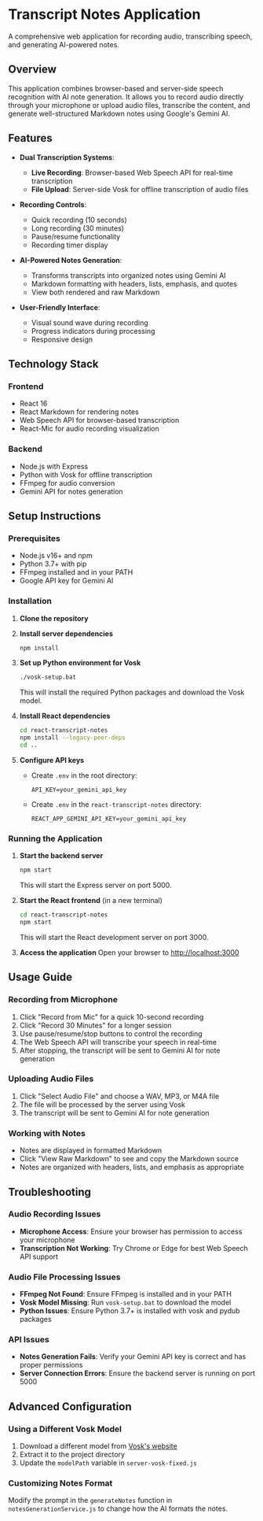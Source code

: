 # Transcript Notes Application

A comprehensive web application for recording audio, transcribing speech, and generating AI-powered notes.

## Overview

This application combines browser-based and server-side speech recognition with AI note generation. It allows you to record audio directly through your microphone or upload audio files, transcribe the content, and generate well-structured Markdown notes using Google's Gemini AI.

## Features

- **Dual Transcription Systems**:

  - **Live Recording**: Browser-based Web Speech API for real-time transcription
  - **File Upload**: Server-side Vosk for offline transcription of audio files

- **Recording Controls**:

  - Quick recording (10 seconds)
  - Long recording (30 minutes)
  - Pause/resume functionality
  - Recording timer display

- **AI-Powered Notes Generation**:

  - Transforms transcripts into organized notes using Gemini AI
  - Markdown formatting with headers, lists, emphasis, and quotes
  - View both rendered and raw Markdown

- **User-Friendly Interface**:
  - Visual sound wave during recording
  - Progress indicators during processing
  - Responsive design

## Technology Stack

### Frontend

- React 16
- React Markdown for rendering notes
- Web Speech API for browser-based transcription
- React-Mic for audio recording visualization

### Backend

- Node.js with Express
- Python with Vosk for offline transcription
- FFmpeg for audio conversion
- Gemini API for notes generation

## Setup Instructions

### Prerequisites

- Node.js v16+ and npm
- Python 3.7+ with pip
- FFmpeg installed and in your PATH
- Google API key for Gemini AI

### Installation

1. **Clone the repository**

2. **Install server dependencies**

   ```bash
   npm install
   ```

3. **Set up Python environment for Vosk**

   ```bash
   ./vosk-setup.bat
   ```

   This will install the required Python packages and download the Vosk model.

4. **Install React dependencies**

   ```bash
   cd react-transcript-notes
   npm install --legacy-peer-deps
   cd ..
   ```

5. **Configure API keys**
   - Create `.env` in the root directory:
     ```
     API_KEY=your_gemini_api_key
     ```
   - Create `.env` in the `react-transcript-notes` directory:
     ```
     REACT_APP_GEMINI_API_KEY=your_gemini_api_key
     ```

### Running the Application

1. **Start the backend server**

   ```bash
   npm start
   ```

   This will start the Express server on port 5000.

2. **Start the React frontend** (in a new terminal)

   ```bash
   cd react-transcript-notes
   npm start
   ```

   This will start the React development server on port 3000.

3. **Access the application**
   Open your browser to [http://localhost:3000](http://localhost:3000)

## Usage Guide

### Recording from Microphone

1. Click "Record from Mic" for a quick 10-second recording
2. Click "Record 30 Minutes" for a longer session
3. Use pause/resume/stop buttons to control the recording
4. The Web Speech API will transcribe your speech in real-time
5. After stopping, the transcript will be sent to Gemini AI for note generation

### Uploading Audio Files

1. Click "Select Audio File" and choose a WAV, MP3, or M4A file
2. The file will be processed by the server using Vosk
3. The transcript will be sent to Gemini AI for note generation

### Working with Notes

- Notes are displayed in formatted Markdown
- Click "View Raw Markdown" to see and copy the Markdown source
- Notes are organized with headers, lists, and emphasis as appropriate

## Troubleshooting

### Audio Recording Issues

- **Microphone Access**: Ensure your browser has permission to access your microphone
- **Transcription Not Working**: Try Chrome or Edge for best Web Speech API support

### Audio File Processing Issues

- **FFmpeg Not Found**: Ensure FFmpeg is installed and in your PATH
- **Vosk Model Missing**: Run `vosk-setup.bat` to download the model
- **Python Issues**: Ensure Python 3.7+ is installed with vosk and pydub packages

### API Issues

- **Notes Generation Fails**: Verify your Gemini API key is correct and has proper permissions
- **Server Connection Errors**: Ensure the backend server is running on port 5000

## Advanced Configuration

### Using a Different Vosk Model

1. Download a different model from [Vosk's website](https://alphacephei.com/vosk/models)
2. Extract it to the project directory
3. Update the `modelPath` variable in `server-vosk-fixed.js`

### Customizing Notes Format

Modify the prompt in the `generateNotes` function in `notesGenerationService.js` to change how the AI formats the notes.

